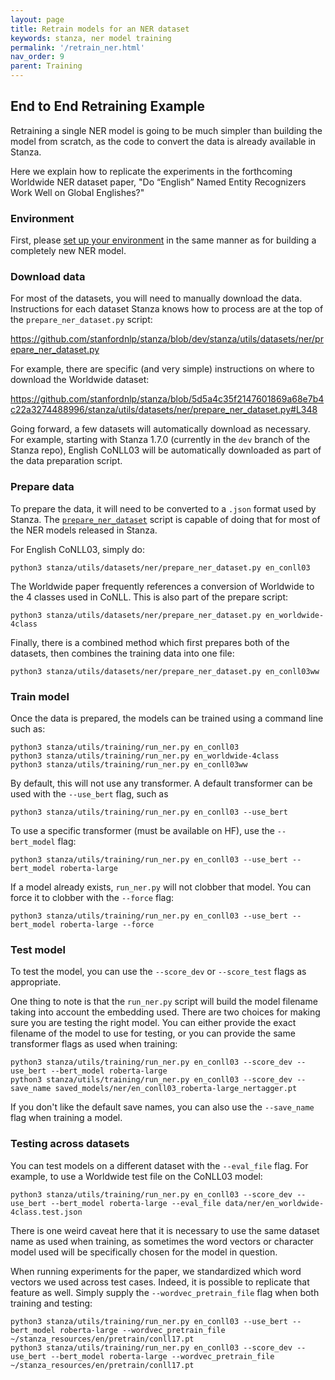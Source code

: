 ```yaml
---
layout: page
title: Retrain models for an NER dataset
keywords: stanza, ner model training
permalink: '/retrain_ner.html'
nav_order: 9
parent: Training
---
```


## End to End Retraining Example

Retraining a single NER model is going to be much simpler than
building the model from scratch, as the code to convert the data is
already available in Stanza.

Here we explain how to replicate the experiments in the forthcoming
Worldwide NER dataset paper, "Do “English” Named Entity Recognizers Work Well on Global Englishes?"

### Environment

First, please
[set up your environment](https://stanfordnlp.github.io/stanza/new_language_ner.html#environment)
in the same manner as for building a completely new NER model.

### Download data

For most of the datasets, you will need to manually download the data.
Instructions for each dataset Stanza knows how to process are at the
top of the `prepare_ner_dataset.py` script:

https://github.com/stanfordnlp/stanza/blob/dev/stanza/utils/datasets/ner/prepare_ner_dataset.py

For example, there are specific (and very simple) instructions on where to download the Worldwide dataset:

https://github.com/stanfordnlp/stanza/blob/5d5a4c35f2147601869a68e7b4c22a3274488996/stanza/utils/datasets/ner/prepare_ner_dataset.py#L348

Going forward, a few datasets will automatically download as
necessary.  For example, starting with Stanza 1.7.0 (currently in the
`dev` branch of the Stanza repo), English CoNLL03 will be
automatically downloaded as part of the data preparation script.

### Prepare data

To prepare the data, it will need to be converted to a `.json` format used by Stanza.  The
[`prepare_ner_dataset`](https://github.com/stanfordnlp/stanza/blob/dev/stanza/utils/datasets/ner/prepare_ner_dataset.py)
script is capable of doing that for most of the NER models released in Stanza.

For English CoNLL03, simply do:

```
python3 stanza/utils/datasets/ner/prepare_ner_dataset.py en_conll03
```

The Worldwide paper frequently references a conversion of Worldwide to
the 4 classes used in CoNLL.  This is also part of the prepare script:

```
python3 stanza/utils/datasets/ner/prepare_ner_dataset.py en_worldwide-4class
```

Finally, there is a combined method which first prepares both of the
datasets, then combines the training data into one file:

```
python3 stanza/utils/datasets/ner/prepare_ner_dataset.py en_conll03ww
```

### Train model

Once the data is prepared, the models can be trained using a command line such as:

```
python3 stanza/utils/training/run_ner.py en_conll03
python3 stanza/utils/training/run_ner.py en_worldwide-4class
python3 stanza/utils/training/run_ner.py en_conll03ww
```

By default, this will not use any transformer.  A default transformer can be used with the `--use_bert` flag, such as

```
python3 stanza/utils/training/run_ner.py en_conll03 --use_bert
```

To use a specific transformer (must be available on HF), use the `--bert_model` flag:

```
python3 stanza/utils/training/run_ner.py en_conll03 --use_bert --bert_model roberta-large
```

If a model already exists, `run_ner.py` will not clobber that model.  You can force it to clobber with the `--force` flag:

```
python3 stanza/utils/training/run_ner.py en_conll03 --use_bert --bert_model roberta-large --force
```

### Test model

To test the model, you can use the `--score_dev` or `--score_test` flags as appropriate.

One thing to note is that the `run_ner.py` script will build the model
filename taking into account the embedding used.  There are two
choices for making sure you are testing the right model.  You can
either provide the exact filename of the model to use for testing, or
you can provide the same transformer flags as used when training:

```
python3 stanza/utils/training/run_ner.py en_conll03 --score_dev --use_bert --bert_model roberta-large
python3 stanza/utils/training/run_ner.py en_conll03 --score_dev --save_name saved_models/ner/en_conll03_roberta-large_nertagger.pt
```

If you don't like the default save names, you can also use the `--save_name` flag when training a model.

### Testing across datasets

You can test models on a different dataset with the `--eval_file` flag.  For example, to use a Worldwide test file on the CoNLL03 model:

```
python3 stanza/utils/training/run_ner.py en_conll03 --score_dev --use_bert --bert_model roberta-large --eval_file data/ner/en_worldwide-4class.test.json
```

There is one weird caveat here that it is necessary to use the same
dataset name as used when training, as sometimes the word vectors or
character model used will be specifically chosen for the model in
question.

When running experiments for the paper, we standardized which word
vectors we used across test cases.  Indeed, it is possible to
replicate that feature as well.  Simply supply the `--wordvec_pretrain_file` flag when both training and testing:

```
python3 stanza/utils/training/run_ner.py en_conll03 --use_bert --bert_model roberta-large --wordvec_pretrain_file ~/stanza_resources/en/pretrain/conll17.pt
python3 stanza/utils/training/run_ner.py en_conll03 --score_dev --use_bert --bert_model roberta-large --wordvec_pretrain_file ~/stanza_resources/en/pretrain/conll17.pt
```

